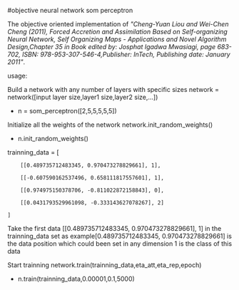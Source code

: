 #objective neural network som perceptron

The objective oriented implementation of *"Cheng-Yuan Liou and Wei-Chen Cheng (2011), Forced Accretion and Assimilation Based on Self-organizing Neural Network, Self Organizing Maps - Applications and Novel Algorithm Design,Chapter 35 in Book edited by: Josphat Igadwa Mwasiagi, page 683-702, ISBN: 978-953-307-546-4,Publisher: InTech, Publishing date: January 2011"*.

usage:

Build a network with any number of layers with specific sizes
network = network([input layer size,layer1 size,layer2 size,...]) 
* n = som_perceptron([2,5,5,5,5,5])


Initialize all the weights of the network
network.init_random_weights()
* n.init_random_weights()

trainning_data = [

        [[0.489735712483345, 0.970473278829661], 1],

        [[-0.607590162537496, 0.658111817557601], 1],

        [[0.974975150378706, -0.811022872158843], 0],

        [[0.0431793529961098, -0.333143627078267], 2]

    ]
    
Take the first data [[0.489735712483345, 0.970473278829661], 1] in the trainning_data set as example[0.489735712483345, 0.970473278829661] is the data position which could been set in any dimension 1 is the class of this data


Start trainning
network.train(trainning_data,eta_att,eta_rep,epoch)
* n.train(trainning_data,0.00001,0.1,5000)
